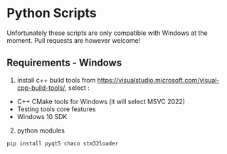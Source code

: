 # Python Scripts
Unfortunately these scripts are only compatible with Windows at the moment. 
Pull requests are however welcome!

## Requirements - Windows
1) install c++ build tools from https://visualstudio.microsoft.com/visual-cpp-build-tools/, select :
- C++ CMake tools for Windows (it will select MSVC 2022)
- Testing tools core features
- Windows 10 SDK

2) python modules
```
pip install pyqt5 chaco stm32loader
```